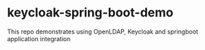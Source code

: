 # keycloak-spring-boot-demo
This repo demonstrates using OpenLDAP, Keycloak and springboot application integration
